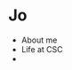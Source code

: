 # Jo

+ <div href="https://jo-chidtaphai.github.io/JO" >About me</div>
+ <div href="https://vitejs.dev" target="_blank">Life at CSC</div>
+ 
          
       